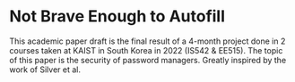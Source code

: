 # Not Brave Enough to Autofill
This academic paper draft is the final result of a 4-month project done in 2 courses taken at KAIST in South Korea in 2022 (IS542 &amp; EE515).  The topic of this paper is the security of password managers. Greatly inspired by the work of Silver et al.
